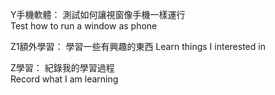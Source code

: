 Y手機軟體：
測試如何讓視窗像手機一樣運行  
Test how to run a window as phone


Z1額外學習：
學習一些有興趣的東西
Learn things I interested in


Z學習：
紀錄我的學習過程  
Record what I am learning
